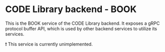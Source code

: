 # CODE Library backend - BOOK

This is the BOOK service of the CODE Library backend.
It exposes a gRPC protocol buffer API, which is used by other backend services to utilize its services.

:heavy_exclamation_mark: This service is currently unimplemented.
